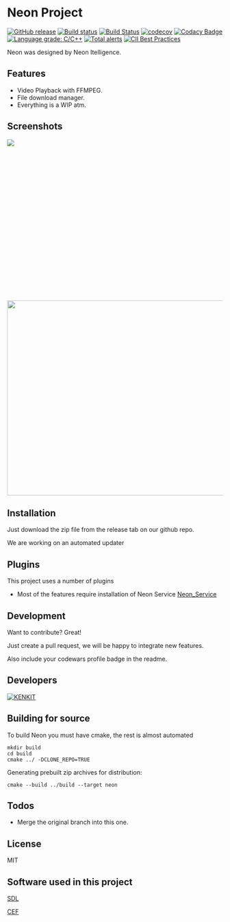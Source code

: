 # Neon Project

[![GitHub release](https://img.shields.io/github/release/kenkit/neon.svg)](https://github.com/kenkit/neon/releases/latest)
[![Build status](https://ci.appveyor.com/api/projects/status/dapr240j1ignrsrl?svg=true)](https://ci.appveyor.com/project/kenkit/neon)
[![Build Status](https://travis-ci.org/kenkit/neon.svg?branch=master)](https://travis-ci.org/kenkit/neon)
[![codecov](https://codecov.io/gh/kenkit/neon/branch/master/graph/badge.svg)](https://codecov.io/gh/kenkit/neon)
[![Codacy Badge](https://api.codacy.com/project/badge/Grade/5790aa30048346f99e3342b84a2fec8a)](https://app.codacy.com/app/kenkit/neon?utm_source=github.com&utm_medium=referral&utm_content=kenkit/neon&utm_campaign=Badge_Grade_Dashboard)
[![Language grade: C/C++](https://img.shields.io/lgtm/grade/cpp/g/kenkit/neon.svg?logo=lgtm&logoWidth=18)](https://lgtm.com/projects/g/kenkit/neon/context:cpp)
[![Total alerts](https://img.shields.io/lgtm/alerts/g/kenkit/neon.svg?logo=lgtm&logoWidth=18)](https://lgtm.com/projects/g/kenkit/neon/alerts/)
[![CII Best Practices](https://bestpractices.coreinfrastructure.org/projects/2473/badge)](https://bestpractices.coreinfrastructure.org/projects/2473)

Neon was designed by Neon Itelligence.

## Features

-   Video Playback with FFMPEG.
-   File download manager.
-   Everything is a WIP atm.

## Screenshots

<img src="https://i.imgur.com/NxbK0nY.gif"  style="max-width: 100%; min-height: 376px;" />

<img src="https://aws1.discourse-cdn.com/standard10/uploads/dearimgui/optimized/1X/db6f749f230bd57996d7accbfa025a3cb0cf2fb0_2_690x457.gif" width="690" height="455" />

## Installation

Just download the zip file from the release tab on our github repo.

We are working on an automated updater

## Plugins

This project uses a number of plugins

-   Most of the features require installation of Neon Service [Neon_Service](https://github.com/kenkit/neon_service)

## Development

Want to contribute? Great!

Just create a pull request, we will be happy to integrate new features.

Also include your codewars profile badge  in the readme.

## Developers

[![KENKIT](https://www.codewars.com/users/kenkit/badges/large)](https://www.codewars.com/users/kenkit)

## Building for source

To build Neon you must have cmake, the rest is almost automated

    mkdir build
    cd build
    cmake ../ -DCLONE_REPO=TRUE

Generating prebuilt zip archives for distribution:

    cmake --build ../build --target neon

## Todos

-   Merge the original branch into this one.

## License

MIT

## Software used in this project

   [SDL](https://hg.libsdl.org/SDL)

   [CEF](https://bitbucket.org/chromiumembedded/cef)
